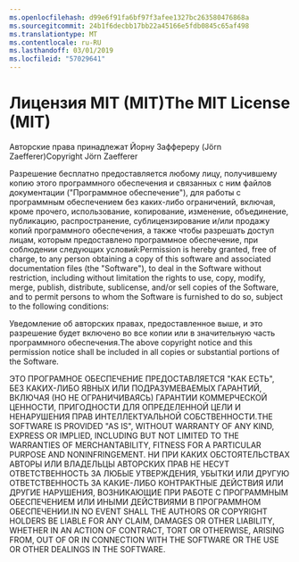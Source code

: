```yaml
---
ms.openlocfilehash: d99e6f91fa6bf97f3afee1327bc263580476868a
ms.sourcegitcommit: 24b1f6decbb17bb22a45166e5fdb0845c65af498
ms.translationtype: MT
ms.contentlocale: ru-RU
ms.lasthandoff: 03/01/2019
ms.locfileid: "57029641"
---
```

<a name="the-mit-license-mit"></a><span data-ttu-id="9d22f-101">Лицензия MIT (MIT)</span><span class="sxs-lookup"><span data-stu-id="9d22f-101">The MIT License (MIT)</span></span>
=====================

<span data-ttu-id="9d22f-102">Авторские права принадлежат Йорну Заффереру (Jörn Zaefferer)</span><span class="sxs-lookup"><span data-stu-id="9d22f-102">Copyright Jörn Zaefferer</span></span>

<span data-ttu-id="9d22f-103">Разрешение бесплатно предоставляется любому лицу, получившему копию этого программного обеспечения и связанных с ним файлов документации ("Программное обеспечение"), для работы с программным обеспечением без каких-либо ограничений, включая, кроме прочего, использование, копирование, изменение, объединение, публикацию, распространение, сублицензирование и/или продажу копий программного обеспечения, а также чтобы разрешать доступ лицам, которым предоставлено программное обеспечение, при соблюдении следующих условий:</span><span class="sxs-lookup"><span data-stu-id="9d22f-103">Permission is hereby granted, free of charge, to any person obtaining a copy of this software and associated documentation files (the "Software"), to deal in the Software without restriction, including without limitation the rights to use, copy, modify, merge, publish, distribute, sublicense, and/or sell copies of the Software, and to permit persons to whom the Software is furnished to do so, subject to the following conditions:</span></span>

<span data-ttu-id="9d22f-104">Уведомление об авторских правах, предоставленное выше, и это разрешение будет включено во все копии или в значительную часть программного обеспечения.</span><span class="sxs-lookup"><span data-stu-id="9d22f-104">The above copyright notice and this permission notice shall be included in all copies or substantial portions of the Software.</span></span>

<span data-ttu-id="9d22f-105">ЭТО ПРОГРАМНОЕ ОБЕСПЕЧЕНИЕ ПРЕДОСТАВЛЯЕТСЯ "КАК ЕСТЬ", БЕЗ КАКИХ-ЛИБО ЯВНЫХ ИЛИ ПОДРАЗУМЕВАЕМЫХ ГАРАНТИЙ, ВКЛЮЧАЯ (НО НЕ ОГРАНИЧИВАЯСЬ) ГАРАНТИИ КОММЕРЧЕСКОЙ ЦЕННОСТИ, ПРИГОДНОСТИ ДЛЯ ОПРЕДЕЛЕННОЙ ЦЕЛИ И НЕНАРУШЕНИЯ ПРАВ ИНТЕЛЛЕКТУАЛЬНОЙ СОБСТВЕННОСТИ.</span><span class="sxs-lookup"><span data-stu-id="9d22f-105">THE SOFTWARE IS PROVIDED "AS IS", WITHOUT WARRANTY OF ANY KIND, EXPRESS OR IMPLIED, INCLUDING BUT NOT LIMITED TO THE WARRANTIES OF MERCHANTABILITY, FITNESS FOR A PARTICULAR PURPOSE AND NONINFRINGEMENT.</span></span> <span data-ttu-id="9d22f-106">НИ ПРИ КАКИХ ОБСТОЯТЕЛЬСТВАХ АВТОРЫ ИЛИ ВЛАДЕЛЬЦЫ АВТОРСКИХ ПРАВ НЕ НЕСУТ ОТВЕТСТВЕННОСТЬ ЗА ЛЮБЫЕ УТВЕРЖДЕНИЯ, УБЫТКИ ИЛИ ДРУГУЮ ОТВЕТСТВЕННОСТЬ ЗА КАКИЕ-ЛИБО КОНТРАКТНЫЕ ДЕЙСТВИЯ ИЛИ ДРУГИЕ НАРУШЕНИЯ, ВОЗНИКАЮЩИЕ ПРИ РАБОТЕ С ПРОГРАММНЫМ ОБЕСПЕЧЕНИЕМ ИЛИ ИНЫМИ ДЕЙСТВИЯМИ В ПРОГРАММНОМ ОБЕСПЕЧЕНИИ.</span><span class="sxs-lookup"><span data-stu-id="9d22f-106">IN NO EVENT SHALL THE AUTHORS OR COPYRIGHT HOLDERS BE LIABLE FOR ANY CLAIM, DAMAGES OR OTHER LIABILITY, WHETHER IN AN ACTION OF CONTRACT, TORT OR OTHERWISE, ARISING FROM, OUT OF OR IN CONNECTION WITH THE SOFTWARE OR THE USE OR OTHER DEALINGS IN THE SOFTWARE.</span></span>
